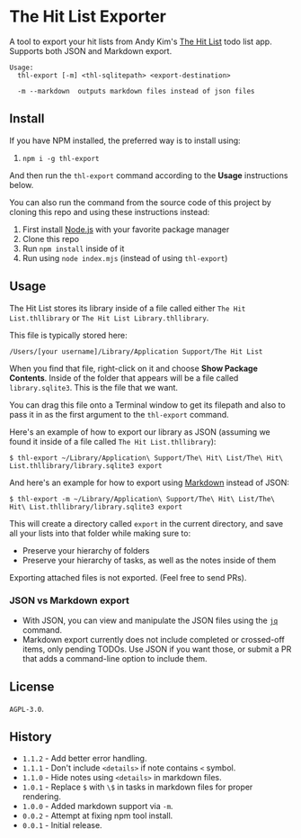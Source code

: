 # The Hit List Exporter

A tool to export your hit lists from Andy Kim's [The Hit List](https://www.karelia.com/products/the-hit-list/mac.html) todo list app. Supports both JSON and Markdown export.

```
Usage:
  thl-export [-m] <thl-sqlitepath> <export-destination>

  -m --markdown  outputs markdown files instead of json files
```

## Install

If you have NPM installed, the preferred way is to install using:

1. `npm i -g thl-export`

And then run the `thl-export` command according to the **Usage** instructions below.

You can also run the command from the source code of this project by cloning this repo and using these instructions instead:

1. First install [Node.js](https://nodejs.org/) with your favorite package manager
2. Clone this repo
3. Run `npm install` inside of it
4. Run using `node index.mjs` (instead of using `thl-export`)

## Usage

The Hit List stores its library inside of a file called either `The Hit List.thllibrary` or `The Hit List Library.thllibrary`.

This file is typically stored here:

```
/Users/[your username]/Library/Application Support/The Hit List
```

When you find that file, right-click on it and choose **Show Package Contents**. Inside of the folder that appears will be a file called `library.sqlite3`. This is the file that we want.

You can drag this file onto a Terminal window to get its filepath and also to pass it in as the first argument to the `thl-export` command.

Here's an example of how to export our library as JSON (assuming we found it inside of a file called `The Hit List.thllibrary`):

```
$ thl-export ~/Library/Application\ Support/The\ Hit\ List/The\ Hit\ List.thllibrary/library.sqlite3 export
```

And here's an example for how to export using [Markdown](https://en.wikipedia.org/wiki/Markdown) instead of JSON:

```
$ thl-export -m ~/Library/Application\ Support/The\ Hit\ List/The\ Hit\ List.thllibrary/library.sqlite3 export
```

This will create a directory called `export` in the current directory, and save all your lists into that folder while making sure to:

- Preserve your hierarchy of folders
- Preserve your hierarchy of tasks, as well as the notes inside of them

Exporting attached files is not exported. (Feel free to send PRs).

### JSON vs Markdown export

- With JSON, you can view and manipulate the JSON files using the [`jq`](https://jqlang.github.io/jq/) command.
- Markdown export currently does not include completed or crossed-off items, only pending TODOs. Use JSON if you want those, or submit a PR that adds a command-line option to include them.

## License

`AGPL-3.0`.

## History

- `1.1.2` - Add better error handling.
- `1.1.1` - Don't include `<details>` if note contains `<` symbol.
- `1.1.0` - Hide notes using `<details>` in markdown files.
- `1.0.1` - Replace `$` with `\$` in tasks in markdown files for proper rendering.
- `1.0.0` - Added markdown support via `-m`.
- `0.0.2` - Attempt at fixing npm tool install.
- `0.0.1` - Initial release.
